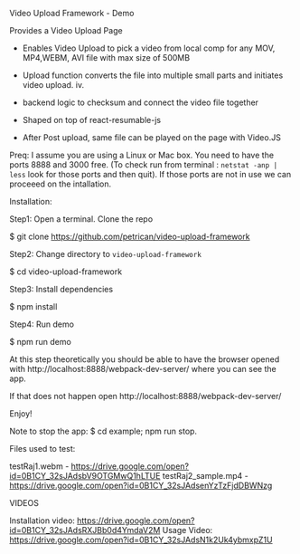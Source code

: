 Video Upload Framework - Demo 

 Provides a Video Upload Page

 - Enables Video Upload to pick a video from local comp for any MOV, MP4,WEBM, AVI file with max size of 500MB

 - Upload function converts the file into multiple small parts and initiates video upload.
iv.
 - backend logic to checksum and connect the video file together

 - Shaped on top of react-resumable-js

 - After Post upload, same file can be played on the page with Video.JS

 Preq: I assume you are using a Linux or Mac box. You need to have the ports 8888 and 3000 free. (To check run from terminal : `netstat -anp | less` look for those ports and then quit). If those ports are not in use we can proceeed on the intallation.

 Installation: 

 Step1: Open a terminal. Clone the repo

 $ git clone https://github.com/petrican/video-upload-framework

 Step2: Change directory to `video-upload-framework`

 $ cd video-upload-framework

 Step3: Install dependencies
 
 $ npm install

 Step4: Run demo
 
 $ npm run demo

 At this step theoretically you should be able to have the browser opened with http://localhost:8888/webpack-dev-server/ where you can see the app.

 If that does not happen open http://localhost:8888/webpack-dev-server/

 Enjoy!


 Note to stop the app: $ cd example; npm run stop.

 
 Files used to test:

 testRaj1.webm - https://drive.google.com/open?id=0B1CY_32sJAdsbV9OTGMwQ1hLTUE
 testRaj2_sample.mp4 - https://drive.google.com/open?id=0B1CY_32sJAdsenYzTzFjdDBWNzg


 VIDEOS

 Installation video: https://drive.google.com/open?id=0B1CY_32sJAdsRXJBb0d4YmdaV2M
 Usage Video: https://drive.google.com/open?id=0B1CY_32sJAdsN1k2Uk4ybmxpZ1U

 


